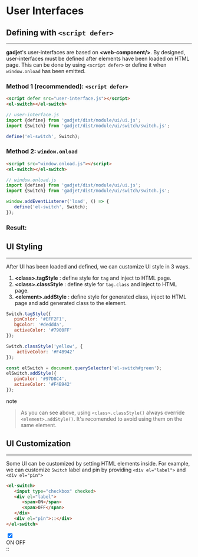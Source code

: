 # User Interfaces

## Defining with `<script defer>`
---

**gadjet**'s user-interfaces are based on **\<web-component/>**. By designed,
user-interfaces must be defined after elements have been loaded on HTML page.
This can be done by using `<script defer>` or define it when `window.onload`
has been emitted.

### Method 1 (recommended): `<script defer>`

```html
<script defer src="user-interface.js"></script>
<el-switch></el-switch>
```

```js
// user-interface.js
import {define} from 'gadjet/dist/module/ui/ui.js';
import {Switch} from 'gadjet/dist/module/ui/switch/switch.js';

define('el-switch', Switch);
```

### Method 2: `window.onload`

```html
<script src="window.onload.js"></script>
<el-switch></el-switch>
```

```js
// window.onload.js
import {define} from 'gadjet/dist/module/ui/ui.js';
import {Switch} from 'gadjet/dist/module/ui/switch/switch.js';

window.addEventListener('load', () => {
   define('el-switch', Switch);
});
```

### Result:

<el-switch></el-switch>

## UI Styling
---

After UI has been loaded and defined, we can customize UI style in 3 ways.
1. **\<class>.tagStyle** : define style for `tag` and inject to HTML page.
2. **\<class>.classStyle** : define style for `tag.class` and inject to HTML page.
3. **\<element>.addStyle** : define style for generated class, inject to HTML page
   and add generated class to the element.

```js
Switch.tagStyle({
   pinColor: '#EFF2F1',
   bgColor: '#deddda',
   activeColor: '#7900FF'
});

Switch.classStyle('yellow', {
    activeColor: '#F4B942'
});

const elSwitch = document.querySelector('el-switch#green');
elSwitch.addStyle({
   pinColor: '#97D8C4',
   activeColor: '#F4B942'
});
```
<el-switch class="light"></el-switch>
<el-switch class="yellow"></el-switch>
<el-switch id="green"></el-switch>

<el-tag class="title-blockquote">note</el-tag>
> As you can see above, using `<class>.classStyle()` always override
> `<element>.addStyle()`. It's recomended to avoid using them on the same element.


## UI Customization
---

Some UI can be customized by setting HTML elements inside. For example,
we can customize `Switch` label and pin by providing `<div el="label">` and `<div el="pin">`

```html
<el-switch>
   <input type="checkbox" checked>
   <div el="label">
      <span>ON</span>
      <span>OFF</span>
   </div>
   <div el="pin">::</div>
</el-switch>
```

<el-switch>
   <input type="checkbox" checked>
   <div el="label">
      <span>ON</span>
      <span>OFF</span>
   </div>
   <div el="pin">::</div>
</el-switch>